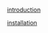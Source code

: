[introduction](https://drive.google.com/open?id=1_qwQ6Xl29ODbKoPcWzEYdULp0m6hDZEz09DifZbG3u4)

[installation](installation/index.md)
